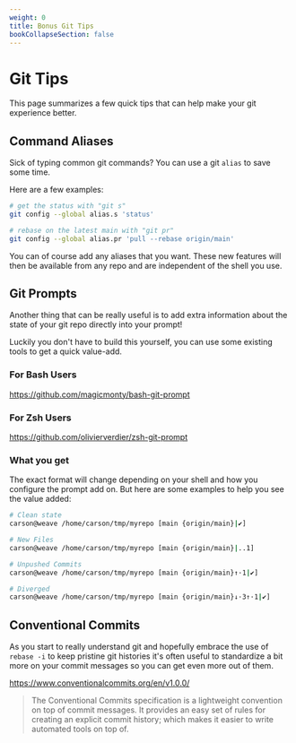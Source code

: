 ```yaml
---
weight: 0
title: Bonus Git Tips
bookCollapseSection: false
---
```


# Git Tips

This page summarizes a few quick tips that can help make your git experience better.

## Command Aliases

Sick of typing common git commands? You can use a git `alias` to
save some time.

Here are a few examples:

```bash
# get the status with "git s"
git config --global alias.s 'status'

# rebase on the latest main with "git pr"
git config --global alias.pr 'pull --rebase origin/main'
```

You can of course add any aliases that you want. These new features will then
be available from any repo and are independent of the shell you use.

## Git Prompts

Another thing that can be really useful is to add extra information about
the state of your git repo directly into your prompt!

Luckily you don't have to build this yourself, you can use some existing
tools to get a quick value-add.

### For Bash Users

https://github.com/magicmonty/bash-git-prompt

### For Zsh Users

https://github.com/olivierverdier/zsh-git-prompt

### What you get

The exact format will change depending on your shell and how you
configure the prompt add on. But here are some examples to
help you see the value added:

```sh
# Clean state
carson@weave /home/carson/tmp/myrepo [main {origin/main}|✔]

# New Files
carson@weave /home/carson/tmp/myrepo [main {origin/main}|..1]

# Unpushed Commits
carson@weave /home/carson/tmp/myrepo [main {origin/main}↑·1|✔]

# Diverged
carson@weave /home/carson/tmp/myrepo [main {origin/main}↓·3↑·1|✔]
```

## Conventional Commits

As you start to really understand git and hopefully embrace the use
of `rebase -i` to keep pristine git histories it's often useful to standardize
a bit more on your commit messages so you can get even more out of them.


https://www.conventionalcommits.org/en/v1.0.0/


> The Conventional Commits specification is a lightweight convention on top of commit messages. It provides an easy set of rules for creating an explicit commit history; which makes it easier to write automated tools on top of.
